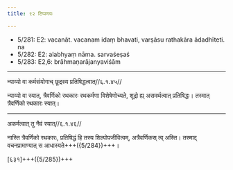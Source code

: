 ```yaml
---
title: ९२ टिप्पणयः

---
```

- 5/281: E2: vacanāt. vacanam idaṃ bhavati, varṣāsu rathakāra ādadhīteti. na
- 5/282: E2: alabhyaṃ nāma. sarvaśeṣaś
- 5/283: E2,6: brāhmaṇarājanyaviśām

____________________________________________


न्याय्यो वा कर्मसंयोगाच् छूद्रस्य प्रतिषिद्धत्वात्//६.१.४५//

न्याय्यो वा स्यात्, त्रैवर्णिको रथकारः रथकर्मणा विशेषेणोच्यते, शूद्रो ह्य् असमर्थत्वात् प्रतिषिद्धः। तस्मात् त्रैवर्णिको रथकारः स्यात्।


____________________________________________


अकर्मत्वात् तु नैवं स्यात्//६.१.४६//

नास्ति त्रैवर्णिको रथकारः, प्रतिषिद्धं हि तस्य शिल्पोपजीवित्वम्, अत्रैवर्णिकस् त्व् अस्ति। तस्माद् वचनप्रामाण्यात् स आधास्यते+++({5/284})+++।

[६३१]+++({5/285})+++
